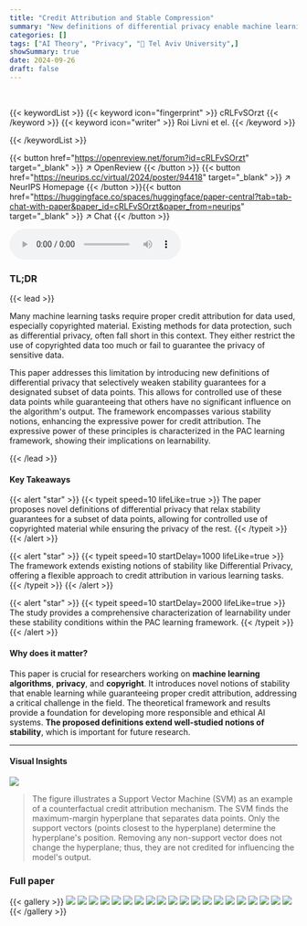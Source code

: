 ```yaml
---
title: "Credit Attribution and Stable Compression"
summary: "New definitions of differential privacy enable machine learning algorithms to credit sources appropriately, balancing data utility and copyright compliance."
categories: []
tags: ["AI Theory", "Privacy", "🏢 Tel Aviv University",]
showSummary: true
date: 2024-09-26
draft: false
---
```


<br>

{{< keywordList >}}
{{< keyword icon="fingerprint" >}} cRLFvSOrzt {{< /keyword >}}
{{< keyword icon="writer" >}} Roi Livni et el. {{< /keyword >}}
 
{{< /keywordList >}}

{{< button href="https://openreview.net/forum?id=cRLFvSOrzt" target="_blank" >}}
↗ OpenReview
{{< /button >}}
{{< button href="https://neurips.cc/virtual/2024/poster/94418" target="_blank" >}}
↗ NeurIPS Homepage
{{< /button >}}{{< button href="https://huggingface.co/spaces/huggingface/paper-central?tab=tab-chat-with-paper&paper_id=cRLFvSOrzt&paper_from=neurips" target="_blank" >}}
↗ Chat
{{< /button >}}



<audio controls>
    <source src="https://ai-paper-reviewer.com/cRLFvSOrzt/podcast.wav" type="audio/wav">
    Your browser does not support the audio element.
</audio>


### TL;DR


{{< lead >}}

Many machine learning tasks require proper credit attribution for data used, especially copyrighted material. Existing methods for data protection, such as differential privacy, often fall short in this context. They either restrict the use of copyrighted data too much or fail to guarantee the privacy of sensitive data. 

This paper addresses this limitation by introducing new definitions of differential privacy that selectively weaken stability guarantees for a designated subset of data points. This allows for controlled use of these data points while guaranteeing that others have no significant influence on the algorithm's output. The framework encompasses various stability notions, enhancing the expressive power for credit attribution. The expressive power of these principles is characterized in the PAC learning framework, showing their implications on learnability.

{{< /lead >}}


#### Key Takeaways

{{< alert "star" >}}
{{< typeit speed=10 lifeLike=true >}} The paper proposes novel definitions of differential privacy that relax stability guarantees for a subset of data points, allowing for controlled use of copyrighted material while ensuring the privacy of the rest. {{< /typeit >}}
{{< /alert >}}

{{< alert "star" >}}
{{< typeit speed=10 startDelay=1000 lifeLike=true >}} The framework extends existing notions of stability like Differential Privacy, offering a flexible approach to credit attribution in various learning tasks. {{< /typeit >}}
{{< /alert >}}

{{< alert "star" >}}
{{< typeit speed=10 startDelay=2000 lifeLike=true >}} The study provides a comprehensive characterization of learnability under these stability conditions within the PAC learning framework. {{< /typeit >}}
{{< /alert >}}

#### Why does it matter?
This paper is crucial for researchers working on **machine learning algorithms**, **privacy**, and **copyright**. It introduces novel notions of stability that enable learning while guaranteeing proper credit attribution, addressing a critical challenge in the field.  The theoretical framework and results provide a foundation for developing more responsible and ethical AI systems. **The proposed definitions extend well-studied notions of stability**, which is important for future research.

------
#### Visual Insights



![](https://ai-paper-reviewer.com/cRLFvSOrzt/figures_2_1.jpg)

> The figure illustrates a Support Vector Machine (SVM) as an example of a counterfactual credit attribution mechanism.  The SVM finds the maximum-margin hyperplane that separates data points. Only the support vectors (points closest to the hyperplane) determine the hyperplane's position. Removing any non-support vector does not change the hyperplane; thus, they are not credited for influencing the model's output.







### Full paper

{{< gallery >}}
<img src="https://ai-paper-reviewer.com/cRLFvSOrzt/1.png" class="grid-w50 md:grid-w33 xl:grid-w25" />
<img src="https://ai-paper-reviewer.com/cRLFvSOrzt/2.png" class="grid-w50 md:grid-w33 xl:grid-w25" />
<img src="https://ai-paper-reviewer.com/cRLFvSOrzt/3.png" class="grid-w50 md:grid-w33 xl:grid-w25" />
<img src="https://ai-paper-reviewer.com/cRLFvSOrzt/4.png" class="grid-w50 md:grid-w33 xl:grid-w25" />
<img src="https://ai-paper-reviewer.com/cRLFvSOrzt/5.png" class="grid-w50 md:grid-w33 xl:grid-w25" />
<img src="https://ai-paper-reviewer.com/cRLFvSOrzt/6.png" class="grid-w50 md:grid-w33 xl:grid-w25" />
<img src="https://ai-paper-reviewer.com/cRLFvSOrzt/7.png" class="grid-w50 md:grid-w33 xl:grid-w25" />
<img src="https://ai-paper-reviewer.com/cRLFvSOrzt/8.png" class="grid-w50 md:grid-w33 xl:grid-w25" />
<img src="https://ai-paper-reviewer.com/cRLFvSOrzt/9.png" class="grid-w50 md:grid-w33 xl:grid-w25" />
<img src="https://ai-paper-reviewer.com/cRLFvSOrzt/10.png" class="grid-w50 md:grid-w33 xl:grid-w25" />
<img src="https://ai-paper-reviewer.com/cRLFvSOrzt/11.png" class="grid-w50 md:grid-w33 xl:grid-w25" />
<img src="https://ai-paper-reviewer.com/cRLFvSOrzt/12.png" class="grid-w50 md:grid-w33 xl:grid-w25" />
<img src="https://ai-paper-reviewer.com/cRLFvSOrzt/13.png" class="grid-w50 md:grid-w33 xl:grid-w25" />
<img src="https://ai-paper-reviewer.com/cRLFvSOrzt/14.png" class="grid-w50 md:grid-w33 xl:grid-w25" />
<img src="https://ai-paper-reviewer.com/cRLFvSOrzt/15.png" class="grid-w50 md:grid-w33 xl:grid-w25" />
<img src="https://ai-paper-reviewer.com/cRLFvSOrzt/16.png" class="grid-w50 md:grid-w33 xl:grid-w25" />
<img src="https://ai-paper-reviewer.com/cRLFvSOrzt/17.png" class="grid-w50 md:grid-w33 xl:grid-w25" />
<img src="https://ai-paper-reviewer.com/cRLFvSOrzt/18.png" class="grid-w50 md:grid-w33 xl:grid-w25" />
<img src="https://ai-paper-reviewer.com/cRLFvSOrzt/19.png" class="grid-w50 md:grid-w33 xl:grid-w25" />
<img src="https://ai-paper-reviewer.com/cRLFvSOrzt/20.png" class="grid-w50 md:grid-w33 xl:grid-w25" />
{{< /gallery >}}